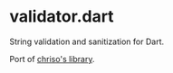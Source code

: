 validator.dart
=============

String validation and sanitization for Dart.

Port of [chriso's library](https://github.com/chriso/validator.js).
